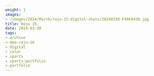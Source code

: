 ```yaml
---
weight: 1
images:
- /images/2024/March/raju-15-digital-shots/20240330-P1060438.jpg
title: Raju 15.
date: 2024-03-30
tags:
- archive
- mma-raju-16
- digital
- color
- sports
- sports-portfolio
- portfolio
---
```

